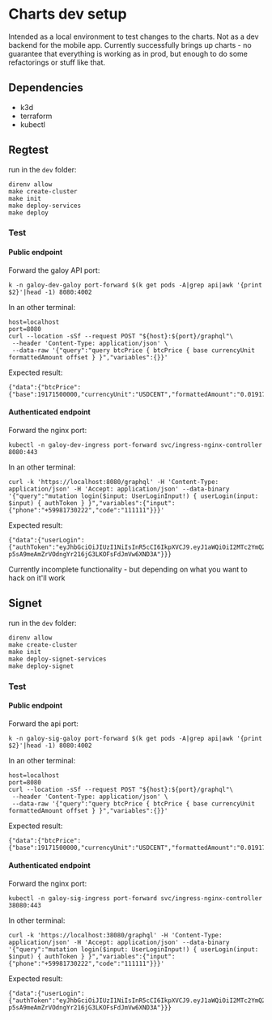 # Charts dev setup

Intended as a local environment to test changes to the charts. Not as a dev backend for the mobile app.
Currently successfully brings up charts - no guarantee that everything is working as in prod, but enough to do some refactorings or stuff like that.

## Dependencies

- k3d
- terraform
- kubectl

## Regtest

run in the `dev` folder:
```
direnv allow
make create-cluster
make init
make deploy-services
make deploy
```

### Test

#### Public endpoint

Forward the galoy API port:

```
k -n galoy-dev-galoy port-forward $(k get pods -A|grep api|awk '{print $2}'|head -1) 8080:4002
```
In an other terminal:

```
host=localhost
port=8080
curl --location -sSf --request POST "${host}:${port}/graphql"\
 --header 'Content-Type: application/json' \
 --data-raw '{"query":"query btcPrice { btcPrice { base currencyUnit formattedAmount offset } }","variables":{}}'
```

Expected result:
```
{"data":{"btcPrice":{"base":19171500000,"currencyUnit":"USDCENT","formattedAmount":"0.019171499999999998","offset":12}}}
```

#### Authenticated endpoint

Forward the nginx port:
```
kubectl -n galoy-dev-ingress port-forward svc/ingress-nginx-controller 8080:443
```
In an other terminal:
```
curl -k 'https://localhost:8080/graphql' -H 'Content-Type: application/json' -H 'Accept: application/json' --data-binary '{"query":"mutation login($input: UserLoginInput!) { userLogin(input: $input) { authToken } }","variables":{"input":{"phone":"+59981730222","code":"111111"}}}'
```

Expected result:
```
{"data":{"userLogin":{"authToken":"eyJhbGciOiJIUzI1NiIsInR5cCI6IkpXVCJ9.eyJ1aWQiOiI2MTc2YmQ2NmQ0MmFkYWIzNjM2MmEyY2QiLCJuZXR3b3JrIjoibWFpbm5ldCIsImlhdCI6MTYzNTE3MTY4Nn0.n-p5sA9meAmZrVOdngYr216jG3LKOFsFdJmVw6XND3A"}}}
```

Currently incomplete functionality - but depending on what you want to hack on it'll work


## Signet

run in the `dev` folder:
```
direnv allow
make create-cluster
make init
make deploy-signet-services
make deploy-signet
```

### Test

#### Public endpoint

Forward the api port:

```
k -n galoy-sig-galoy port-forward $(k get pods -A|grep api|awk '{print $2}'|head -1) 8080:4002
```
In an other terminal:

```
host=localhost
port=8080
curl --location -sSf --request POST "${host}:${port}/graphql"\
 --header 'Content-Type: application/json' \
 --data-raw '{"query":"query btcPrice { btcPrice { base currencyUnit formattedAmount offset } }","variables":{}}'
```

Expected result:
```
{"data":{"btcPrice":{"base":19171500000,"currencyUnit":"USDCENT","formattedAmount":"0.019171499999999998","offset":12}}}
```

#### Authenticated endpoint

Forward the nginx port:
```
kubectl -n galoy-sig-ingress port-forward svc/ingress-nginx-controller 38080:443
```

In other terminal:
```
curl -k 'https://localhost:38080/graphql' -H 'Content-Type: application/json' -H 'Accept: application/json' --data-binary '{"query":"mutation login($input: UserLoginInput!) { userLogin(input: $input) { authToken } }","variables":{"input":{"phone":"+59981730222","code":"111111"}}}'
```

Expected result:
```
{"data":{"userLogin":{"authToken":"eyJhbGciOiJIUzI1NiIsInR5cCI6IkpXVCJ9.eyJ1aWQiOiI2MTc2YmQ2NmQ0MmFkYWIzNjM2MmEyY2QiLCJuZXR3b3JrIjoibWFpbm5ldCIsImlhdCI6MTYzNTE3MTY4Nn0.n-p5sA9meAmZrVOdngYr216jG3LKOFsFdJmVw6XND3A"}}}
```
